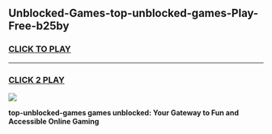 
## Unblocked-Games-top-unblocked-games-Play-Free-b25by
<h3>
<a href="https://premium76.site?title=top-unblocked-games&ref=21A">CLICK TO PLAY</a></h3>
<hr>

<h3>
<a href="https://premium76.site?title=top-unblocked-games&ref=21A">CLICK 2 PLAY</a>
  
</h3>

<a href="https://premium76.site?title=top-unblocked-games&ref=21A"><img src="https://clearcache.store/games.png"></a>


**top-unblocked-games games unblocked: Your Gateway to Fun and Accessible Online Gaming**
